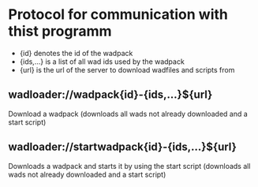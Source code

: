 # Protocol for communication with thist programm

* {id} denotes the id of the wadpack
* {ids,...} is a list of all wad ids used by the wadpack
* {url} is the url of the server to download wadfiles and scripts from

## wadloader://wadpack{id}-{ids,...}${url}

Download a wadpack (downloads all wads not already downloaded and a start script)


## wadloader://startwadpack{id}-{ids,...}${url}

Downloads a wadpack and starts it by using the start script (downloads all wads not already downloaded and a start script)
